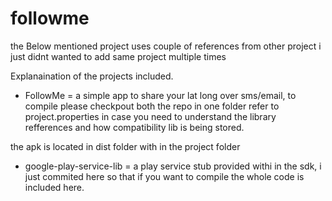 followme
========



the Below mentioned project uses couple of references from other project i just didnt wanted to add same project multiple times

Explanaination of the projects included.

- FollowMe = a simple app to share your lat long over sms/email, to compile please checkpout both the repo in one folder
refer to project.properties in case you need to understand the library refferences and how compatibility lib is being stored.

the apk is located in dist folder with in the project folder


- google-play-service-lib = a play service stub provided withi in the sdk, i just commited here so that if you want to compile the whole code is included here.

